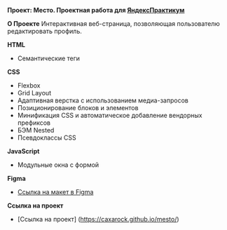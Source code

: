**Проект: Место. Проектная работа для [ЯндексПрактикум](https://practicum.yandex.ru)**

**О Проекте**
Интерактивная веб-страница, позволяющая пользователю редактировать профиль.

**HTML**
* Семантические теги

**CSS**
* Flexbox
* Grid Layout
* Адаптивная верстка с использованием медиа-запросов
* Позиционирование блоков и элементов
* Минификация CSS и автоматическое добавление вендорных префиксов
* БЭМ Nested
* Псевдоклассы CSS

**JavaScript**
* Модульные окна с формой

**Figma**

* [Ссылка на макет в Figma](https://www.figma.com/file/2cn9N9jSkmxD84oJik7xL7/JavaScript.-Sprint-4?node-id=0%3A1)

**Ссылка на проект**
* [Ссылка на проект] (https://caxarock.github.io/mesto/)
